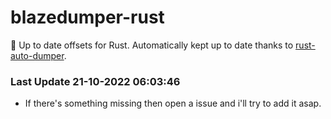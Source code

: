 # blazedumper-rust

🚀 Up to date offsets for Rust. Automatically kept up to date thanks to [rust-auto-dumper](https://github.com/Akandesh/rust-auto-dumper).


### Last Update 21-10-2022 06:03:46
- If there's something missing then open a issue and i'll try to add it asap.